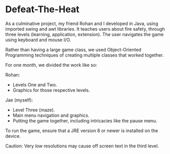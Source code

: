 # Defeat-The-Heat

As a culminative project, my friend Rohan and I developed in Java, using imported swing and awt libraries. 
It teaches users about fire safety, through three levels (learning, application, extension). The user navigates the game using keyboard and mouse I/O.

Rather than having a large game class, we used Object-Oriented Programming techniques of creating multiple classes that worked together. 

For one month, we divided the work like so:

Rohan:
- Levels One and Two.
- Graphics for those respective levels.

Jae (myself):
- Level Three (maze).
- Main menu navigation and graphics.
- Putting the game together, including intricacies like the pause menu.


To run the game, ensure that a JRE version 8 or newer is installed on the device.

Caution: Very low resolutions may cause off screen text in the third level.
